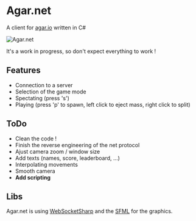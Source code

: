 # Agar.net

A client for [agar.io](http://agar.io) written in C#

![Agar.net](http://puu.sh/iAoPl/31bfe3ecf5.png "Agar.net")


It's a work in progress, so don't expect everything to work !


## Features

- Connection to a server
- Selection of the game mode
- Spectating (press 's')
- Playing (press 'p' to spawn, left click to eject mass, right click to split)

## ToDo

- Clean the code !
- Finish the reverse engineering of the net protocol
- Ajust camera zoom / window size
- Add texts (names, score, leaderboard, ...)
- Interpolating  movements
- Smooth camera
- **Add scripting**


## Libs

Agar.net is using [WebSocketSharp](https://github.com/sta/websocket-sharp) and the [SFML](http://www.sfml-dev.org/) for the graphics.
